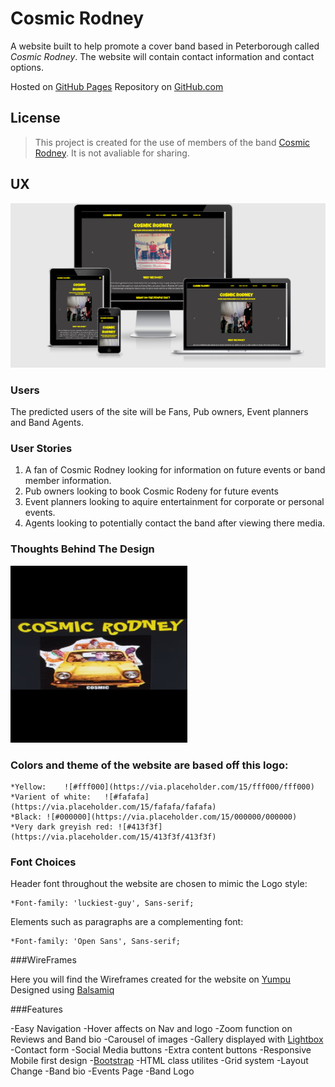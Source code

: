 # Cosmic Rodney

A website built to help promote a cover band based in Peterborough called *Cosmic Rodney*. 
The website will contain contact information and contact options. 

Hosted on [GitHub Pages](https://leeton1412.github.io/cosmic-rodney/)
Repository on [GitHub.com](https://github.com/leeton1412/cosmic-rodney)

## License
>This project is created for the use of members of the band [Cosmic Rodney](https://en-gb.facebook.com/cosmicrodney/). 
It is not avaliable for sharing. 

## UX

![Responsive screen grab of homepage](documentation/responsive-screen.png)

### Users

The predicted users of the site will be Fans, Pub owners, Event planners and Band Agents.

### User Stories 
1. A fan of Cosmic Rodney looking for information on future events or band member information.
2. Pub owners looking to book Cosmic Rodeny for future events
3. Event planners looking to aquire entertainment for corporate or personal events.
4. Agents looking to potentially contact the band after viewing there media.

### Thoughts Behind The Design
![Cosmic Rodney Band Logo](documentation/Cosmic-readme.png)

### Colors and theme of the website are based off this logo:

    *Yellow:    ![#fff000](https://via.placeholder.com/15/fff000/fff000)
    *Varient of white:   ![#fafafa](https://via.placeholder.com/15/fafafa/fafafa)
    *Black: ![#000000](https://via.placeholder.com/15/000000/000000)
    *Very dark greyish red: ![#413f3f](https://via.placeholder.com/15/413f3f/413f3f)

### Font Choices 
Header font throughout the website are chosen to mimic the Logo style:

    *Font-family: 'luckiest-guy', Sans-serif; 

Elements such as paragraphs are a complementing font:

    *Font-family: 'Open Sans', Sans-serif;

###WireFrames 

Here you will find the Wireframes created for the website on [Yumpu](https://www.yumpu.com/en/document/view/63484230/cosmic-rodney-basic-wireframes)
Designed using [Balsamiq](https://balsamiq.com/)

###Features 

-Easy Navigation
-Hover affects on Nav and logo
-Zoom function on Reviews and Band bio
-Carousel of images 
-Gallery displayed with [Lightbox](http://ashleydw.github.io/lightbox/#image-gallery)
-Contact form
-Social Media buttons
-Extra content buttons
-Responsive Mobile first design
-[Bootstrap](https://getbootstrap.com/) 
    -HTML class utilites
    -Grid system
    -Layout Change
-Band bio
-Events Page
-Band Logo



